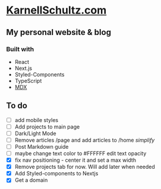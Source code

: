 # [KarnellSchultz.com](https://karnellschultz.com/ "personal blog of Karnell Schultz")

## My personal website & blog

### Built with

- React
- Next.js
- Styled-Components
- TypeScript
- [MDX](https://mdxjs.com/)

## To do

- [ ] add mobile styles
- [ ] Add projects to main page
- [ ] Dark/Light Mode
- [ ] Remove articles /page and add articles to /home *simplify*
- [ ] Post Markdown guide
- [ ] maybe change text color to #FFFFFF edit text opacity
- [X] fix nav positioning - center it and set a max width
- [X] Remove projects tab for now. Will add later when needed
- [x] Add Styled-components to Nextjs
- [x] Get a domain
